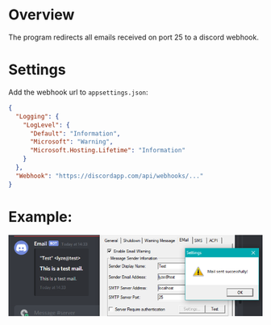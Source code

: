 # Overview

The program redirects all emails received on port 25 to a discord webhook.

# Settings

Add the webhook url to `appsettings.json`:

```json
{
  "Logging": {
    "LogLevel": {
      "Default": "Information",
      "Microsoft": "Warning",
      "Microsoft.Hosting.Lifetime": "Information"
    }
  },
  "Webhook": "https://discordapp.com/api/webhooks/..."
}
```

# Example:

![example image](images/example.png)